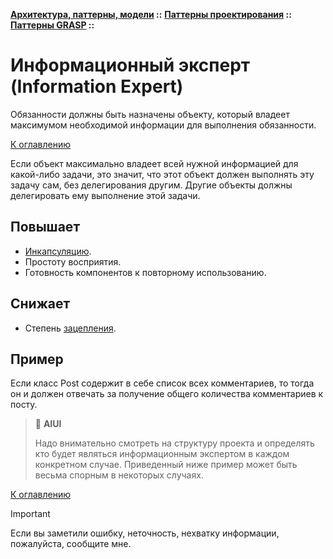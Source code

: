 **[Архитектура, паттерны, модели](../../../README.md#patterns) ::** 
**[Паттерны проектирования](../../../README.md#patterns-design) ::** 
**[Паттерны GRASP](../../../README.md#patterns-design-grasp) ::**
# Информационный эксперт (Information Expert)

Обязанности должны быть назначены объекту, который владеет максимумом необходимой информации для выполнения обязанности.

[К оглавлению](../../../README.md#patterns-design-grasp)

Если объект максимально владеет всей нужной информацией для какой-либо задачи, это значит, что этот объект должен выполнять эту задачу сам, без делегирования другим. Другие объекты должны делегировать ему выполнение этой задачи.

## Повышает
- [Инкапсуляцию](../../../concepts/encapsulation.md).
- Простоту восприятия.
- Готовность компонентов к повторному использованию.

## Снижает
- Степень [зацепления](../../../concepts/coupling.md).

## Пример
Если класс Post содержит в себе список всех комментариев, то тогда он и должен отвечать за получение общего количества комментариев к посту.

> :thinking: **AIUI**
>
> Надо внимательно смотреть на структуру проекта и определять кто будет являться информационным экспертом в каждом конкретном случае. Приведенный ниже пример может быть весьма спорным в некоторых случаях.

[К оглавлению](../../../README.md#patterns-design-grasp)

> [!IMPORTANT]
> Если вы заметили ошибку, неточность, нехватку информации, пожалуйста, сообщите мне.
